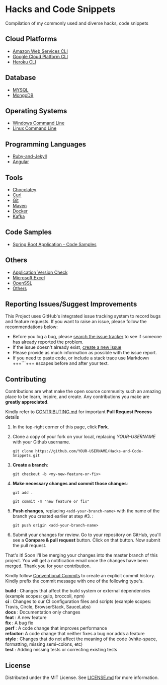 # Hacks and Code Snippets

Compilation of my commonly used and diverse hacks, code snippets

## Cloud Platforms

- [Amazon Web Services CLI](./cloud/CLI-Amazon-Web-Services.md)
- [Google Cloud Platform CLI](./cloud/CLI-Google-Cloud-Platform.md)
- [Heroku CLI](./cloud/CLI-Heroku.md)

## Database

- [MYSQL](./database/RDBMS-MYSQL.sql)
- [MongoDB](./database/NoSQL-MongoDB.MD)

## Operating Systems

- [Windows Command Line](./operating-system/OS-Windows-Command-Line.md)
- [Linux Command Line](./operating-system/OS-Linux-Command-Line.md)

## Programming Languages

- [Ruby-and-Jekyll](./programming/Ruby-and-Jekyll.md)
- [Angular](./programming/Angular.md)

## Tools

- [Chocolatey](./tools/Chocolatey.md)
- [Curl](./tools/Curl.md)
- [Git](https://anantharajuc.github.io/Git/)
- [Maven](./tools/Maven.md)
- [Docker](./tools/Docker.md)
- [Kafka](./tools/Kafka.md)

## Code Samples

- [Spring Boot Application - Code Samples](./SpringBootApplication-CodeSample.md)

## Others

- [Application Version Check](./Application-Version-Check.md)
- [Microsoft Excel](./MicrosoftExcel.md)
- [OpenSSL](./OpenSSL.md)
- [Others](./Others.md)

## Reporting Issues/Suggest Improvements

This Project uses GitHub's integrated issue tracking system to record bugs and feature requests. If you want to raise an issue, please follow the recommendations below:

* 	Before you log a bug, please [search the issue tracker](https://github.com/AnanthaRajuC/Hacks-and-Code-Snippets/search?type=Issues) to see if someone has already reported the problem.
* 	If the issue doesn't already exist, [create a new issue](https://github.com/AnanthaRajuC/Hacks-and-Code-Snippets/issues/new)
* 	Please provide as much information as possible with the issue report.
* 	If you need to paste code, or include a stack trace use Markdown +++```+++ escapes before and after your text.

<!-- CONTRIBUTING -->
## Contributing

Contributions are what make the open source community such an amazing place to be learn, inspire, and create. Any contributions you make are **greatly appreciated**.

Kindly refer to [CONTRIBUTING.md](/CONTRIBUTING.md) for important **Pull Request Process** details

1. In the top-right corner of this page, click **Fork**.

2. Clone a copy of your fork on your local, replacing *YOUR-USERNAME* with your Github username.

   `git clone https://github.com/YOUR-USERNAME/Hacks-and-Code-Snippets.git`

3. **Create a branch**: 

   `git checkout -b <my-new-feature-or-fix>`

4. **Make necessary changes and commit those changes**:

   `git add .`

   `git commit -m "new feature or fix"`

5. **Push changes**, replacing `<add-your-branch-name>` with the name of the branch you created earlier at step #3. :

   `git push origin <add-your-branch-name>`

6. Submit your changes for review. Go to your repository on GitHub, you'll see a **Compare & pull request** button. Click on that button. Now submit the pull request.

That's it! Soon I'll be merging your changes into the master branch of this project. You will get a notification email once the changes have been merged. Thank you for your contribution.

Kindly follow [Conventional Commits](https://www.conventionalcommits.org/en/v1.0.0/) to create an explicit commit history. Kindly prefix the commit message with one of the following type's.

**build**   : Changes that affect the build system or external dependencies (example scopes: gulp, broccoli, npm)  
**ci**      : Changes to our CI configuration files and scripts (example scopes: Travis, Circle, BrowserStack, SauceLabs)  
**docs**    : Documentation only changes  
**feat**    : A new feature  
**fix**     : A bug fix  
**perf**    : A code change that improves performance  
**refactor**: A code change that neither fixes a bug nor adds a feature  
**style**   : Changes that do not affect the meaning of the code (white-space, formatting, missing semi-colons, etc)  
**test**    : Adding missing tests or correcting existing tests  

## License

Distributed under the MIT License. See [LICENSE.md](/LICENSE.md) for more information.
